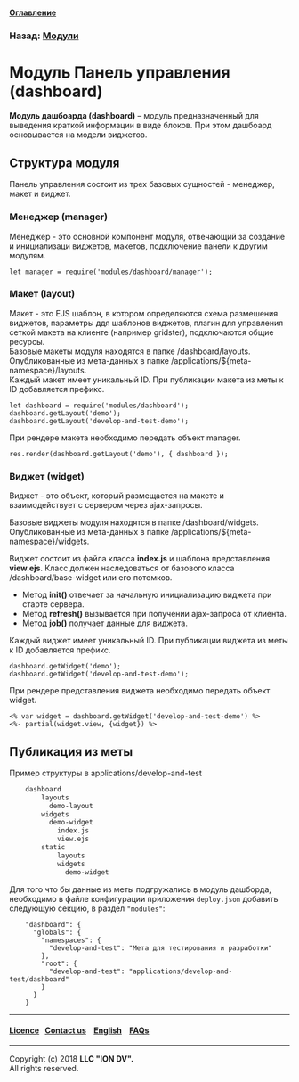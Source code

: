 #### [Оглавление](/docs/ru/index.md)

### Назад: [Модули](/docs/ru/3_modules_description/modules.md)

# Модуль Панель управления (dashboard)

**Модуль дашбоарда (dashboard)** – модуль предназначенный для выведения краткой информации в виде блоков. При этом дашбоард основывается на модели виджетов.

## Структура модуля

Панель управления состоит из трех базовых сущностей - менеджер, макет и виджет.

### Менеджер (manager)

Менеджер - это основной компонент модуля, отвечающий за создание и инициализаци виджетов, макетов, подключение панели к другим модулям.

```
let manager = require('modules/dashboard/manager');
```

### Макет (layout)

Макет - это EJS шаблон, в котором определяются схема размешения виджетов, параметры ддя шаблонов виджетов, плагин для управления сеткой макета на клиенте (например gridster), подключаются общие ресурсы.   
Базовые макеты модуля находятся в папке /dashboard/layouts. Опубликованные из мета-данных в папке /applications/${meta-namespace}/layouts.      
Каждый макет имеет уникальный ID. При публикации макета из меты к ID добавляется префикс. 

```
let dashboard = require('modules/dashboard');
dashboard.getLayout('demo');
dashboard.getLayout('develop-and-test-demo');
```

При рендере макета необходимо передать объект manager.
```
res.render(dashboard.getLayout('demo'), { dashboard });
```

### Виджет (widget)

Виджет - это объект, который размещается на макете и взаимодействует с сервером через ajax-запросы. 

Базовые виджеты модуля находятся в папке /dashboard/widgets. Опубликованные из мета-данных в папке /applications/${meta-namespace}/widgets.  

Виджет состоит из файла класса **index.js** и шаблона представления **view.ejs**.
Класс должен наследоваться от базового класса /dashboard/base-widget или его потомков.

- Метод **init()** отвечает за начальную инициализацию виджета при старте сервера.
- Метод **refresh()** вызывается при получении ajax-запроса от клиента. 
- Метод **job()** получает данные для виджета.

Каждый виджет имеет уникальный ID. При публикации виджета из меты к ID добавляется префикс.

```
dashboard.getWidget('demo');
dashboard.getWidget('develop-and-test-demo');
```

При рендере представления виджета необходимо передать объект widget.

```
<% var widget = dashboard.getWidget('develop-and-test-demo') %>
<%- partial(widget.view, {widget}) %>
```

## Публикация из меты

Пример структуры в applications/develop-and-test
```sh
    dashboard
        layouts
          demo-layout
        widgets
          demo-widget
            index.js
            view.ejs
        static
            layouts              
            widgets
              demo-widget 
```

Для того что бы данные из меты подгружались в модуль дашборда, необходимо в файле конфигурации приложения
`deploy.json` добавить следующую секцию, в раздел `"modules"`:

```
    "dashboard": {
      "globals": {
        "namespaces": {
          "develop-and-test": "Мета для тестирования и разработки"
        },
        "root": {
          "develop-and-test": "applications/develop-and-test/dashboard"
        }
      }
    }
```

--------------------------------------------------------------------------  


 #### [Licence](/LICENCE.md)&ensp;  [Contact us](https://iondv.ru/index.html) &ensp;  [English](/docs/en/3_modules_description/dashboard.md) &ensp; [FAQs](/faqs.md)  <div><img src="https://mc.iondv.com/watch/local/docs/framework" style="position:absolute; left:-9999px;" height=1 width=1 alt="iondv metrics"></div>         



--------------------------------------------------------------------------  

Copyright (c) 2018 **LLC "ION DV".**   
All rights reserved. 